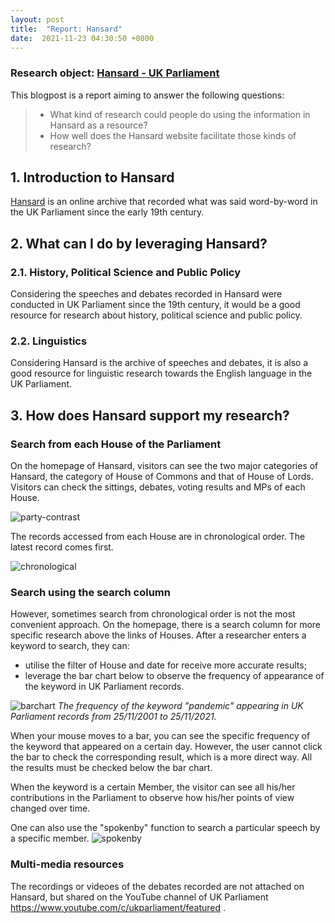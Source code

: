 ```yaml
---
layout: post
title:  "Report: Hansard"
date:  2021-11-23 04:30:50 +0800
---
```


### **Research object: [Hansard - UK Parliament](https://hansard.parliament.uk/)**

This blogpost is a report aiming to answer the following questions:
> - What kind of research could people do using the information in Hansard as a resource? 
> - How well does the Hansard website facilitate those kinds of research?


## 1. Introduction to Hansard

[Hansard](https://hansard.parliament.uk/) is an online archive that recorded what was said word-by-word in the UK Parliament since the early 19th century.

## 2. What can I do by leveraging Hansard?

### 2.1. History, Political Science and Public Policy

Considering the speeches and debates recorded in Hansard were conducted in UK Parliament since the 19th century, it would be a good resource for research about history, political science and public policy.

### 2.2. Linguistics

Considering Hansard is the archive of speeches and debates, it is also a good resource for linguistic research towards the English language in the UK Parliament.

## 3. How does Hansard support my research?

### Search from each House of the Parliament
On the homepage of Hansard, visitors can see the two major categories of Hansard, the category of House of Commons and that of House of Lords. Visitors can check the sittings, debates, voting results and MPs of each House.

![party-contrast](https://jl-xie-kcl.github.io/jlxblog/illustrations/Hansard/party-contrast.png)

The records accessed from each House are in chronological order. The latest record comes first.

![chronological](https://jl-xie-kcl.github.io/jlxblog/illustrations/Hansard/chronological.png)

### Search using the search column
However, sometimes search from chronological order is not the most convenient approach. On the homepage, there is a search column for more specific research above the links of Houses. After a researcher enters a keyword to search, they can:

- utilise the filter of House and date for receive more accurate results;
- leverage the bar chart below to observe the frequency of appearance of the keyword in UK Parliament records.

![barchart](https://jl-xie-kcl.github.io/jlxblog/illustrations/Hansard/barchart.png)
*The frequency of the keyword "pandemic" appearing in UK Parliament records from 25/11/2001 to 25/11/2021.*

When your mouse moves to a bar, you can see the specific frequency of the keyword that appeared on a certain day. However, the user cannot click the bar to check the corresponding result, which is a more direct way. All the results must be checked below the bar chart. 

When the keyword is a certain Member, the visitor can see all his/her contributions in the Parliament to observe how his/her points of view changed over time. 

One can also use the "spokenby" function to search a particular speech by a specific member.
![spokenby](https://jl-xie-kcl.github.io/jlxblog/illustrations/Hansard/spokenby.png)

### Multi-media resources

The recordings or videoes of the debates recorded are not attached on Hansard, but shared on the YouTube channel of UK Parliament https://www.youtube.com/c/ukparliament/featured .